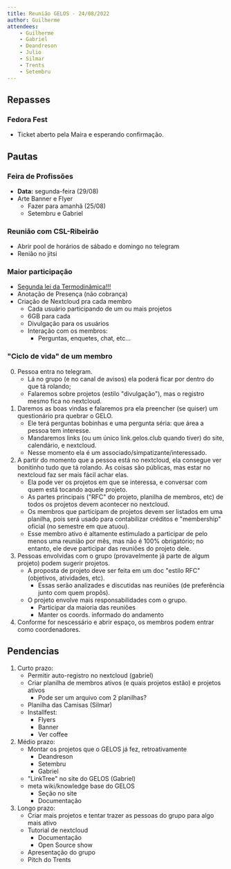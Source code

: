 ```yaml
---
title: Reunião GELOS - 24/08/2022
author: Guilherme
attendees:
    - Guilherme
    - Gabriel
    - Deandreson
    - Julio
    - Silmar
    - Trents
    - Setembru
---
```


## Repasses

### Fedora Fest
- Ticket aberto pela Maíra e esperando confirmação.

## Pautas

### Feira de Profissões
- **Data:** segunda-feira (29/08)
- Arte Banner e Flyer
    - Fazer para amanhã (25/08)
    - Setembru e Gabriel

### Reunião com CSL-Ribeirão
- Abrir pool de horários de sábado e domingo no telegram
- Renião no jitsi

### Maior participação
- [Segunda lei da Termodinâmica!!!](http://boomeria.org/physicslectures/thermodynamics/entropyroom.jpg)
- Anotação de Presença (não cobrança)
- Criação de Nextcloud pra cada membro
    - Cada usuário participando de um ou mais projetos
    - 6GB para cada
    - Divulgação para os usuários
    - Interação com os membros:
        - Perguntas, enquetes, chat, etc...

### "Ciclo de vida" de um membro
0. Pessoa entra no telegram.
    - Lá no grupo (e no canal de avisos) ela poderá ficar por dentro do que tá rolando;
    - Falaremos sobre projetos (estilo "divulgação"), mas o registro mesmo fica no nextcloud.
1. Daremos as boas vindas e falaremos pra ela preencher (se quiser) um questionário pra quebrar o GELO.
    - Ele terá perguntas bobinhas e uma pergunta séria: que área a pessoa tem interesse.
    - Mandaremos links (ou um único link.gelos.club quando tiver) do site, calendário, e nextcloud.
    - Nesse momento ela é um associado/simpatizante/interessado.
2. A partir do momento que a pessoa está no nextcloud, ela consegue ver bonitinho tudo que tá rolando. As coisas são públicas, mas estar no nextcloud faz ser mais fácil achar elas.
    - Ela pode ver os projetos em que se interessa, e conversar com quem está tocando aquele projeto.
    - As partes principais ("RFC" do projeto, planilha de membros, etc) de todos os projetos devem acontecer no nextcloud.
    - Os membros que participam de projetos devem ser listados em uma planilha, pois será usado para contabilizar créditos e "membership" oficial (no semestre em que atuou).
    - Esse membro ativo é altamente estimulado a participar de pelo menos uma reunião por mês, mas não é 100% obrigatório; no entanto, ele deve participar das reuniões do projeto dele.
3. Pessoas envolvidas com o grupo (provavelmente já parte de algum projeto) podem sugerir projetos.
    - A proposta de projeto deve ser feita em um doc "estilo RFC" (objetivos, atividades, etc).
        - Essas serão analizades e discutidas nas reuniões (de preferência junto com quem propôs).
    - O projeto envolve mais responsabilidades com o grupo.
        - Participar da maioria das reuniões
        - Manter os coords. informado do andamento
5. Conforme for nescessário e abrir espaço, os membros podem entrar como coordenadores.

## Pendencias
1. Curto prazo:
    - Permitir auto-registro no nextcloud (gabriel)
    - Criar planilha de membros ativos (e quais projetos estão) e projetos ativos
        - Pode ser um arquivo com 2 planilhas?
    - Planilha das Camisas (Silmar)
    - Installfest:
        - Flyers
        - Banner
        - Ver coffee
2. Médio prazo:
    - Montar os projetos que o GELOS já fez, retroativamente
        - Deandreson
        - Setembru
        - Gabriel
    - "LinkTree" no site do GELOS (Gabriel)
    - meta wiki/knowledge base do GELOS
        - Seção no site
        - Documentação
3. Longo prazo:
    - Criar mais projetos e tentar trazer as pessoas do grupo para algo mais ativo
    - Tutorial de nextcloud
        - Documentação
        - Open Source show
    - Apresentação do grupo
    - Pitch do Trents
